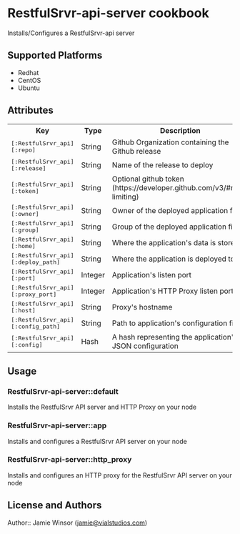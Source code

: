 # RestfulSrvr-api-server cookbook

Installs/Configures a RestfulSrvr-api server

## Supported Platforms

  * Redhat
  * CentOS
  * Ubuntu

## Attributes

<table>
  <tr>
    <th>Key</th>
    <th>Type</th>
    <th>Description</th>
    <th>Default</th>
  </tr>
  <tr>
    <td><tt>[:RestfulSrvr_api][:repo]</tt></td>
    <td>String</td>
    <td>Github Organization containing the Github release</td>
    <td><tt>"restful-srvr/RestfulSrvr-api"</tt></td>
  </tr>
  <tr>
    <td><tt>[:RestfulSrvr_api][:release]</tt></td>
    <td>String</td>
    <td>Name of the release to deploy</td>
    <td><tt>v{cookbook_version}</tt></td>
  </tr>
  <tr>
    <td><tt>[:RestfulSrvr_api][:token]</tt></td>
    <td>String</td>
    <td>Optional github token (https://developer.github.com/v3/#rate-limiting)</td>
    <td><tt>nil</tt></td>
  </tr>
  <tr>
    <td><tt>[:RestfulSrvr_api][:owner]</tt></td>
    <td>String</td>
    <td>Owner of the deployed application files</td>
    <td><tt>"RestfulSrvr"</tt></td>
  </tr>
  <tr>
    <td><tt>[:RestfulSrvr_api][:group]</tt></td>
    <td>String</td>
    <td>Group of the deployed application files</td>
    <td><tt>"RestfulSrvr"</tt></td>
  </tr>
  <tr>
    <td><tt>[:RestfulSrvr_api][:home]</tt></td>
    <td>String</td>
    <td>Where the application's data is stored</td>
    <td><tt>"/etc/restful-srvr/api-server"</tt></td>
  </tr>
  <tr>
    <td><tt>[:RestfulSrvr_api][:deploy_path]</tt></td>
    <td>String</td>
    <td>Where the application is deployed to</td>
    <td><tt>"/opt/RestfulSrvr-api/#{RestfulSrvr_api.release}"</tt></td>
  </tr>
  <tr>
    <td><tt>[:RestfulSrvr_api][:port]</tt></td>
    <td>Integer</td>
    <td>Application's listen port</td>
    <td><tt>26200</tt></td>
  </tr>
  <tr>
    <td><tt>[:RestfulSrvr_api][:proxy_port]</tt></td>
    <td>Integer</td>
    <td>Application's HTTP Proxy listen port</td>
    <td><tt>80</tt></td>
  </tr>
  <tr>
    <td><tt>[:RestfulSrvr_api][:host]</tt></td>
    <td>String</td>
    <td>Proxy's hostname</td>
    <td><tt>{fqdn}</tt></td>
  </tr>
  <tr>
    <td><tt>[:RestfulSrvr_api][:config_path]</tt></td>
    <td>String</td>
    <td>Path to application's configuration file</td>
    <td><tt>{RestfulSrvr_api.home}/config.json</tt></td>
  </tr>
  <tr>
    <td><tt>[:RestfulSrvr_api][:config]</tt></td>
    <td>Hash</td>
    <td>A hash representing the application's JSON configuration</td>
    <td><tt>`{home_path: {RestfulSrvr_api.home}}`</tt></td>
  </tr>
</table>

## Usage

### RestfulSrvr-api-server::default

Installs the RestfulSrvr API server and HTTP Proxy on your node

### RestfulSrvr-api-server::app

Installs and configures a RestfulSrvr API server on your node

### RestfulSrvr-api-server::http_proxy

Installs and configures an HTTP proxy for the RestfulSrvr API server on your node

## License and Authors

Author:: Jamie Winsor (<jamie@vialstudios.com>)
